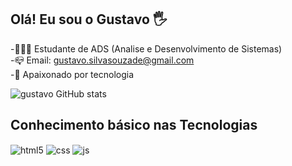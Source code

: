 ## Olá! Eu sou o Gustavo 🖐️
-👨🏻‍🎓 Estudante de ADS (Analise e Desenvolvimento de Sistemas)<br/>
-📪 Email: gustavo.silvasouzade@gmail.com </br>
-🤖 Apaixonado por tecnologia


![gustavo GitHub stats](https://github-readme-stats.vercel.app/api?username=gustavo-ctrl&show_icons=true&theme=dracula&count_private=true)

## Conhecimento básico nas Tecnologias
<div style="display: inline_block">
  <img align="center" alt="html5" src="https://img.shields.io/badge/HTML5-E34F26?style=for-the-badge&logo=html5&logoColor=white" />
  <img align="center" alt="css" src="https://img.shields.io/badge/CSS3-1572B6?style=for-the-badge&logo=css3&logoColor=white" />
  <img align="center" alt="js" src="https://img.shields.io/badge/JavaScript-F7DF1E?style=for-the-badge&logo=javascript&logoColor=black" />
</div><br/>
